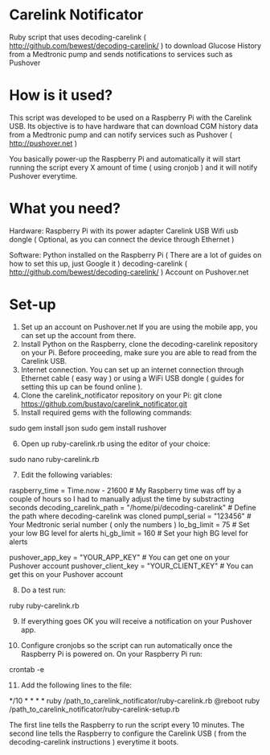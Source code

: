 Carelink Notificator
====================

Ruby script that uses decoding-carelink ( http://github.com/bewest/decoding-carelink/ ) to download Glucose History from a Medtronic pump and sends notifications to services such as Pushover

How is it used?
====================

This script was developed to be used on a Raspberry Pi with the Carelink USB. Its objective is to have hardware that can download CGM history data from a Medtronic pump and can notify services such as Pushover ( http://pushover.net )

You basically power-up the Raspberry Pi and automatically it will start running the script every X amount of time ( using cronjob ) and it will notify Pushover everytime.

What you need?
====================

Hardware:
Raspberry Pi with its power adapter
Carelink USB
Wifi usb dongle ( Optional, as you can connect the device through Ethernet )

Software:
Python installed on the Raspberry Pi ( There are a lot of guides on how to set this up, just Google it )
decoding-carelink ( http://github.com/bewest/decoding-carelink/ )
Account on Pushover.net

Set-up
====================

1. Set up an account on Pushover.net If you are using the mobile app, you can set up the account from there.
2. Install Python on the Raspberry, clone the decoding-carelink repository on your Pi. Before proceeding, make sure you are able to read from the Carelink USB.
3. Internet connection. You can set up an internet connection through Ethernet cable ( easy way ) or using a WiFi USB dongle ( guides for setting this up can be found online ).
4. Clone the carelink_notificator repository on your Pi: git clone https://github.com/bustavo/carelink_notificator.git
5. Install required gems with the following commands: 

sudo gem install json
sudo gem install rushover

6. Open up ruby-carelink.rb using the editor of your choice:

sudo nano ruby-carelink.rb

7. Edit the following variables:

raspberry_time = Time.now - 21600 # My Raspberry time was off by a couple of hours so I had to manually adjust the time by substracting seconds
decoding_carelink_path = "/home/pi/decoding-carelink" # Define the path where decoding-carelink was cloned
pumpl_serial = "123456" # Your Medtronic serial number ( only the numbers )
lo_bg_limit = 75 # Set your low BG level for alerts
hi_gb_limit = 160 # Set your high BG level for alerts

pushover_app_key = "YOUR_APP_KEY" # You can get one on your Pushover account
pushover_client_key = "YOUR_CLIENT_KEY" # You can get this on your Pushover account

8. Do a test run:

ruby ruby-carelink.rb

9. If everything goes OK you will receive a notification on your Pushover app.

10. Configure cronjobs so the script can run automatically once the Raspberry Pi is powered on. On your Raspberry Pi run:

crontab -e

11. Add the following lines to the file:

*/10 * * * * ruby /path_to_carelink_notificator/ruby-carelink.rb
@reboot ruby /path_to_carelink_notificator/ruby-carelink-setup.rb

The first line tells the Raspberry to run the script every 10 minutes.
The second line tells the Raspberry to configure the Carelink USB ( from the decoding-carelink instructions ) everytime it boots.
